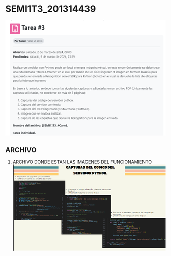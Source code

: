 # SEMI1T3_201314439
![1](https://github.com/HenrryBran-Hub/SEMI1T3_201314439/blob/main/Recursos/Enunciado.png)

## ARCHIVO

1. ARCHIVO DONDE ESTAN LAS IMAGENES DEL FUNCIONAMIENTO 
[![Miniatura de archivo(hacer click en la imagen)](https://github.com/HenrryBran-Hub/SEMI1T3_201314439/blob/main/Recursos/1.png)](https://github.com/HenrryBran-Hub/SEMI1T3_201314439/blob/main/Recursos/%5BSEMI1%5DT3_201314439.pdf)
